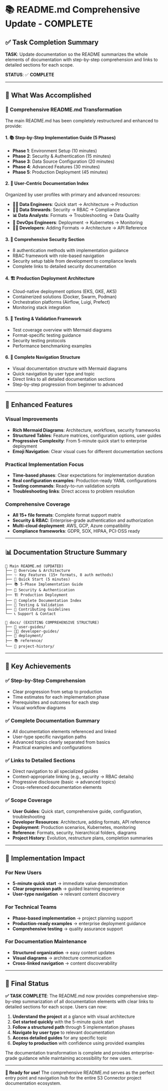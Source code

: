 # 📚 README.md Comprehensive Update - COMPLETE

## ✅ Task Completion Summary

**TASK**: Update documentation so the README summarizes the whole elements of documentation with step-by-step comprehension and links to detailed sections for each scope.

**STATUS**: ✅ **COMPLETE**

---

## 📖 What Was Accomplished

### 🎯 **Comprehensive README.md Transformation**

The main README.md has been completely restructured and enhanced to provide:

#### 1. **📚 Step-by-Step Implementation Guide (5 Phases)**
- **Phase 1**: Environment Setup (10 minutes)
- **Phase 2**: Security & Authentication (15 minutes) 
- **Phase 3**: Data Source Configuration (20 minutes)
- **Phase 4**: Advanced Features (30 minutes)
- **Phase 5**: Production Deployment (45 minutes)

#### 2. **🎯 User-Centric Documentation Index**
Organized by user profiles with primary and advanced resources:
- **👨‍💻 Data Engineers**: Quick start → Architecture → Production
- **👨‍💼 Data Stewards**: Security → RBAC → Compliance
- **📊 Data Analysts**: Formats → Troubleshooting → Data Quality
- **🔧 DevOps Engineers**: Deployment → Kubernetes → Monitoring
- **👩‍💻 Developers**: Adding Formats → Architecture → API Reference

#### 3. **🔐 Comprehensive Security Section**
- 8 authentication methods with implementation guidance
- RBAC framework with role-based navigation
- Security setup table from development to compliance levels
- Complete links to detailed security documentation

#### 4. **🏗️ Production Deployment Architecture**
- Cloud-native deployment options (EKS, GKE, AKS)
- Containerized solutions (Docker, Swarm, Podman)
- Orchestration platforms (Airflow, Luigi, Prefect)
- Monitoring stack integration

#### 5. **🧪 Testing & Validation Framework**
- Test coverage overview with Mermaid diagrams
- Format-specific testing guidance
- Security testing protocols
- Performance benchmarking examples

#### 6. **🔗 Complete Navigation Structure**
- Visual documentation structure with Mermaid diagrams
- Quick navigation by user type and topic
- Direct links to all detailed documentation sections
- Step-by-step progression from beginner to advanced

---

## 🎨 Enhanced Features

### **Visual Improvements**
- **Rich Mermaid Diagrams**: Architecture, workflows, security frameworks
- **Structured Tables**: Feature matrices, configuration options, user guides
- **Progressive Complexity**: From 5-minute quick start to enterprise deployment
- **Emoji Navigation**: Clear visual cues for different documentation sections

### **Practical Implementation Focus**
- **Time-based phases**: Clear expectations for implementation duration
- **Real configuration examples**: Production-ready YAML configurations
- **Testing commands**: Ready-to-run validation scripts
- **Troubleshooting links**: Direct access to problem resolution

### **Comprehensive Coverage**
- **All 15+ file formats**: Complete format support matrix
- **Security & RBAC**: Enterprise-grade authentication and authorization
- **Multi-cloud deployment**: AWS, GCP, Azure compatibility
- **Compliance frameworks**: GDPR, SOX, HIPAA, PCI-DSS ready

---

## 📊 Documentation Structure Summary

```
📄 Main README.md (UPDATED)
├── 🎯 Overview & Architecture
├── ✨ Key Features (15+ formats, 8 auth methods)
├── 🚀 Quick Start (5 minutes)
├── 📚 5-Phase Implementation Guide
├── 🔐 Security & Authentication
├── 🏗️ Production Deployment
├── 📖 Complete Documentation Index
├── 🧪 Testing & Validation
├── 🤝 Contributing Guidelines
└── 📞 Support & Contact

📁 docs/ (EXISTING COMPREHENSIVE STRUCTURE)
├── 📖 user-guides/
├── 👨‍💻 developer-guides/
├── 🚀 deployment/
├── 📚 reference/
└── 📜 project-history/
```

---

## 🔗 Key Achievements

### ✅ **Step-by-Step Comprehension**
- Clear progression from setup to production
- Time estimates for each implementation phase
- Prerequisites and outcomes for each step
- Visual workflow diagrams

### ✅ **Complete Documentation Summary**
- All documentation elements referenced and linked
- User-type specific navigation paths
- Advanced topics clearly separated from basics
- Practical examples and configurations

### ✅ **Links to Detailed Sections**
- Direct navigation to all specialized guides
- Context-appropriate linking (e.g., security → RBAC details)
- Progressive disclosure (basic → advanced topics)
- Cross-referenced documentation elements

### ✅ **Scope Coverage**
- **User Guides**: Quick start, comprehensive guide, configuration, troubleshooting
- **Developer Resources**: Architecture, adding formats, API reference
- **Deployment**: Production scenarios, Kubernetes, monitoring
- **Reference**: Formats, security, hierarchical folders, diagrams
- **Project History**: Evolution, restructure plans, completion summaries

---

## 🚀 Implementation Impact

### **For New Users**
- **5-minute quick start** → immediate value demonstration
- **Clear progression path** → guided learning experience
- **User-type navigation** → relevant content discovery

### **For Technical Teams**
- **Phase-based implementation** → project planning support
- **Production-ready examples** → enterprise deployment guidance
- **Comprehensive testing** → quality assurance support

### **For Documentation Maintenance**
- **Structured organization** → easy content updates
- **Visual diagrams** → architecture communication
- **Cross-linked navigation** → content discoverability

---

## 🎯 Final Status

**✅ TASK COMPLETE**: The README.md now provides comprehensive step-by-step summarization of all documentation elements with clear links to detailed sections for each scope. Users can now:

1. **Understand the project** at a glance with visual architecture
2. **Get started quickly** with the 5-minute quick start
3. **Follow a structured path** through 5 implementation phases
4. **Navigate by user type** to relevant documentation
5. **Access detailed guides** for any specific topic
6. **Deploy to production** with confidence using provided examples

The documentation transformation is complete and provides enterprise-grade guidance while maintaining accessibility for new users.

---

**🚀 Ready for use!** The comprehensive README.md serves as the perfect entry point and navigation hub for the entire S3 Connector project documentation ecosystem.
